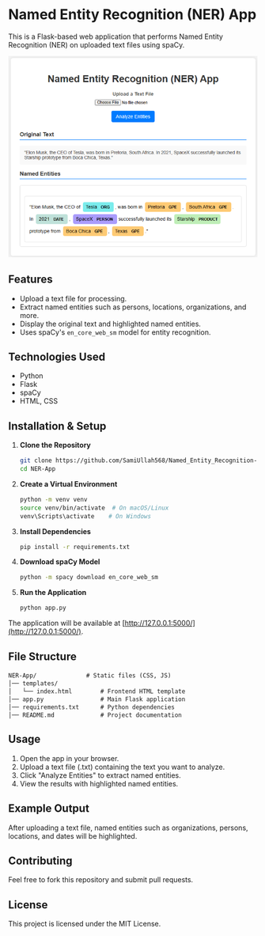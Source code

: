 # Named Entity Recognition (NER) App

This is a Flask-based web application that performs Named Entity Recognition (NER) on uploaded text files using spaCy.

![NER App](https://github.com/SamiUllah568/Named_Entity_Recognition-NER-/blob/main/static/images/web%20demo.png)

## Features

- Upload a text file for processing.
- Extract named entities such as persons, locations, organizations, and more.
- Display the original text and highlighted named entities.
- Uses spaCy's `en_core_web_sm` model for entity recognition.

## Technologies Used

- Python
- Flask
- spaCy
- HTML, CSS

## Installation & Setup

1. **Clone the Repository**
    ```bash
    git clone https://github.com/SamiUllah568/Named_Entity_Recognition-NER-.git
    cd NER-App
    ```

2. **Create a Virtual Environment**
    ```bash
    python -m venv venv
    source venv/bin/activate  # On macOS/Linux
    venv\Scripts\activate    # On Windows
    ```

3. **Install Dependencies**
    ```bash
    pip install -r requirements.txt
    ```

4. **Download spaCy Model**
    ```bash
    python -m spacy download en_core_web_sm
    ```

5. **Run the Application**
    ```bash
    python app.py
    ```

The application will be available at [http://127.0.0.1:5000/](http://127.0.0.1:5000/).

## File Structure

```
NER-App/              # Static files (CSS, JS)
│── templates/
│   └── index.html        # Frontend HTML template
│── app.py                # Main Flask application
│── requirements.txt      # Python dependencies
│── README.md             # Project documentation
```

## Usage

1. Open the app in your browser.
2. Upload a text file (.txt) containing the text you want to analyze.
3. Click "Analyze Entities" to extract named entities.
4. View the results with highlighted named entities.

## Example Output

After uploading a text file, named entities such as organizations, persons, locations, and dates will be highlighted.

## Contributing

Feel free to fork this repository and submit pull requests.

## License

This project is licensed under the MIT License.
